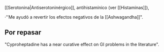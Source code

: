 
[[Serotonina|Antiserotoninérgico]], antihistamínico (ver [[Histaminas]]), 

·''Me ayudó a revertir los efectos negativos de la [[Ashwagandha]]".

## Por repasar

"Cyproheptadine has a near curative effect on GI problems in the literature".

